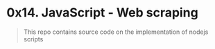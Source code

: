 # 0x14. JavaScript - Web scraping
> This repo contains source code on the implementation of nodejs scripts
